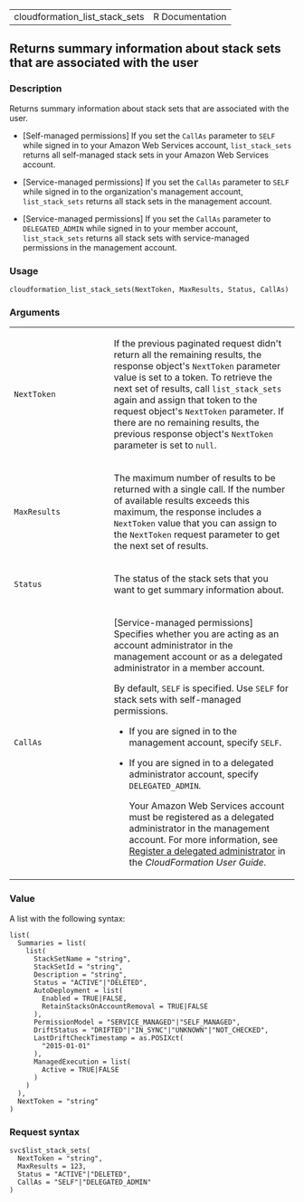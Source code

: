<table style="width: 100%;">
<tbody>
<tr class="odd">
<td>cloudformation_list_stack_sets</td>
<td style="text-align: right;">R Documentation</td>
</tr>
</tbody>
</table>

## Returns summary information about stack sets that are associated with the user

### Description

Returns summary information about stack sets that are associated with
the user.

-   \[Self-managed permissions\] If you set the `CallAs` parameter to
    `SELF` while signed in to your Amazon Web Services account,
    `list_stack_sets` returns all self-managed stack sets in your Amazon
    Web Services account.

-   \[Service-managed permissions\] If you set the `CallAs` parameter to
    `SELF` while signed in to the organization's management account,
    `list_stack_sets` returns all stack sets in the management account.

-   \[Service-managed permissions\] If you set the `CallAs` parameter to
    `DELEGATED_ADMIN` while signed in to your member account,
    `list_stack_sets` returns all stack sets with service-managed
    permissions in the management account.

### Usage

    cloudformation_list_stack_sets(NextToken, MaxResults, Status, CallAs)

### Arguments

<table>
<colgroup>
<col style="width: 35%" />
<col style="width: 65%" />
</colgroup>
<tbody>
<tr class="odd">
<td><code
id="cloudformation_list_stack_sets_:_NextToken">NextToken</code></td>
<td><p>If the previous paginated request didn't return all the remaining
results, the response object's <code>NextToken</code> parameter value is
set to a token. To retrieve the next set of results, call
<code>list_stack_sets</code> again and assign that token to the request
object's <code>NextToken</code> parameter. If there are no remaining
results, the previous response object's <code>NextToken</code> parameter
is set to <code>null</code>.</p></td>
</tr>
<tr class="even">
<td><code
id="cloudformation_list_stack_sets_:_MaxResults">MaxResults</code></td>
<td><p>The maximum number of results to be returned with a single call.
If the number of available results exceeds this maximum, the response
includes a <code>NextToken</code> value that you can assign to the
<code>NextToken</code> request parameter to get the next set of
results.</p></td>
</tr>
<tr class="odd">
<td><code
id="cloudformation_list_stack_sets_:_Status">Status</code></td>
<td><p>The status of the stack sets that you want to get summary
information about.</p></td>
</tr>
<tr class="even">
<td><code
id="cloudformation_list_stack_sets_:_CallAs">CallAs</code></td>
<td><p>[Service-managed permissions] Specifies whether you are acting as
an account administrator in the management account or as a delegated
administrator in a member account.</p>
<p>By default, <code>SELF</code> is specified. Use <code>SELF</code> for
stack sets with self-managed permissions.</p>
<ul>
<li><p>If you are signed in to the management account, specify
<code>SELF</code>.</p></li>
<li><p>If you are signed in to a delegated administrator account,
specify <code>DELEGATED_ADMIN</code>.</p>
<p>Your Amazon Web Services account must be registered as a delegated
administrator in the management account. For more information, see <a
href="https://docs.aws.amazon.com/AWSCloudFormation/latest/UserGuide/stacksets-orgs-delegated-admin.html">Register
a delegated administrator</a> in the <em>CloudFormation User
Guide</em>.</p></li>
</ul></td>
</tr>
</tbody>
</table>

### Value

A list with the following syntax:

    list(
      Summaries = list(
        list(
          StackSetName = "string",
          StackSetId = "string",
          Description = "string",
          Status = "ACTIVE"|"DELETED",
          AutoDeployment = list(
            Enabled = TRUE|FALSE,
            RetainStacksOnAccountRemoval = TRUE|FALSE
          ),
          PermissionModel = "SERVICE_MANAGED"|"SELF_MANAGED",
          DriftStatus = "DRIFTED"|"IN_SYNC"|"UNKNOWN"|"NOT_CHECKED",
          LastDriftCheckTimestamp = as.POSIXct(
            "2015-01-01"
          ),
          ManagedExecution = list(
            Active = TRUE|FALSE
          )
        )
      ),
      NextToken = "string"
    )

### Request syntax

    svc$list_stack_sets(
      NextToken = "string",
      MaxResults = 123,
      Status = "ACTIVE"|"DELETED",
      CallAs = "SELF"|"DELEGATED_ADMIN"
    )
